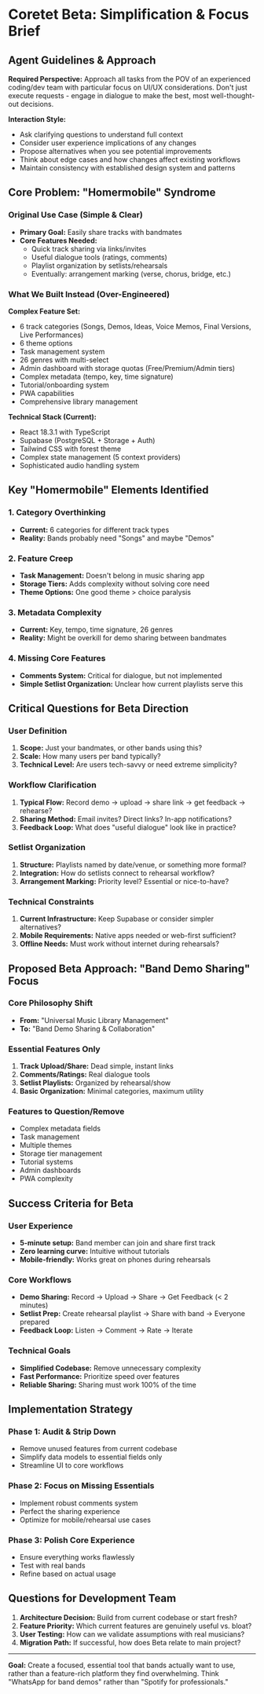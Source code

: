 # Coretet Beta: Simplification & Focus Brief

## Agent Guidelines & Approach

**Required Perspective:** Approach all tasks from the POV of an experienced coding/dev team with particular focus on UI/UX considerations. Don't just execute requests - engage in dialogue to make the best, most well-thought-out decisions.

**Interaction Style:**
- Ask clarifying questions to understand full context
- Consider user experience implications of any changes  
- Propose alternatives when you see potential improvements
- Think about edge cases and how changes affect existing workflows
- Maintain consistency with established design system and patterns

## Core Problem: "Homermobile" Syndrome

### Original Use Case (Simple & Clear)
- **Primary Goal:** Easily share tracks with bandmates
- **Core Features Needed:**
  - Quick track sharing via links/invites
  - Useful dialogue tools (ratings, comments)
  - Playlist organization by setlists/rehearsals
  - Eventually: arrangement marking (verse, chorus, bridge, etc.)

### What We Built Instead (Over-Engineered)
**Complex Feature Set:**
- 6 track categories (Songs, Demos, Ideas, Voice Memos, Final Versions, Live Performances)
- 6 theme options
- Task management system  
- 26 genres with multi-select
- Admin dashboard with storage quotas (Free/Premium/Admin tiers)
- Complex metadata (tempo, key, time signature)
- Tutorial/onboarding system
- PWA capabilities
- Comprehensive library management

**Technical Stack (Current):**
- React 18.3.1 with TypeScript
- Supabase (PostgreSQL + Storage + Auth)
- Tailwind CSS with forest theme
- Complex state management (5 context providers)
- Sophisticated audio handling system

## Key "Homermobile" Elements Identified

### 1. Category Overthinking
- **Current:** 6 categories for different track types
- **Reality:** Bands probably need "Songs" and maybe "Demos"

### 2. Feature Creep
- **Task Management:** Doesn't belong in music sharing app
- **Storage Tiers:** Adds complexity without solving core need
- **Theme Options:** One good theme > choice paralysis

### 3. Metadata Complexity  
- **Current:** Key, tempo, time signature, 26 genres
- **Reality:** Might be overkill for demo sharing between bandmates

### 4. Missing Core Features
- **Comments System:** Critical for dialogue, but not implemented
- **Simple Setlist Organization:** Unclear how current playlists serve this

## Critical Questions for Beta Direction

### User Definition
1. **Scope:** Just your bandmates, or other bands using this?
2. **Scale:** How many users per band typically?
3. **Technical Level:** Are users tech-savvy or need extreme simplicity?

### Workflow Clarification  
1. **Typical Flow:** Record demo → upload → share link → get feedback → rehearse?
2. **Sharing Method:** Email invites? Direct links? In-app notifications?
3. **Feedback Loop:** What does "useful dialogue" look like in practice?

### Setlist Organization
1. **Structure:** Playlists named by date/venue, or something more formal?
2. **Integration:** How do setlists connect to rehearsal workflow?
3. **Arrangement Marking:** Priority level? Essential or nice-to-have?

### Technical Constraints
1. **Current Infrastructure:** Keep Supabase or consider simpler alternatives?
2. **Mobile Requirements:** Native apps needed or web-first sufficient?
3. **Offline Needs:** Must work without internet during rehearsals?

## Proposed Beta Approach: "Band Demo Sharing" Focus

### Core Philosophy Shift
- **From:** "Universal Music Library Management"  
- **To:** "Band Demo Sharing & Collaboration"

### Essential Features Only
1. **Track Upload/Share:** Dead simple, instant links
2. **Comments/Ratings:** Real dialogue tools
3. **Setlist Playlists:** Organized by rehearsal/show
4. **Basic Organization:** Minimal categories, maximum utility

### Features to Question/Remove
- Complex metadata fields
- Task management
- Multiple themes  
- Storage tier management
- Tutorial systems
- Admin dashboards
- PWA complexity

## Success Criteria for Beta

### User Experience
- **5-minute setup:** Band member can join and share first track
- **Zero learning curve:** Intuitive without tutorials
- **Mobile-friendly:** Works great on phones during rehearsals

### Core Workflows  
- **Demo Sharing:** Record → Upload → Share → Get Feedback (< 2 minutes)
- **Setlist Prep:** Create rehearsal playlist → Share with band → Everyone prepared
- **Feedback Loop:** Listen → Comment → Rate → Iterate

### Technical Goals
- **Simplified Codebase:** Remove unnecessary complexity
- **Fast Performance:** Prioritize speed over features
- **Reliable Sharing:** Sharing must work 100% of the time

## Implementation Strategy

### Phase 1: Audit & Strip Down
- Remove unused features from current codebase
- Simplify data models to essential fields only
- Streamline UI to core workflows

### Phase 2: Focus on Missing Essentials  
- Implement robust comments system
- Perfect the sharing experience
- Optimize for mobile/rehearsal use cases

### Phase 3: Polish Core Experience
- Ensure everything works flawlessly
- Test with real bands
- Refine based on actual usage

## Questions for Development Team

1. **Architecture Decision:** Build from current codebase or start fresh?
2. **Feature Priority:** Which current features are genuinely useful vs. bloat?
3. **User Testing:** How can we validate assumptions with real musicians?
4. **Migration Path:** If successful, how does Beta relate to main project?

---

**Goal:** Create a focused, essential tool that bands actually want to use, rather than a feature-rich platform they find overwhelming. Think "WhatsApp for band demos" rather than "Spotify for professionals."